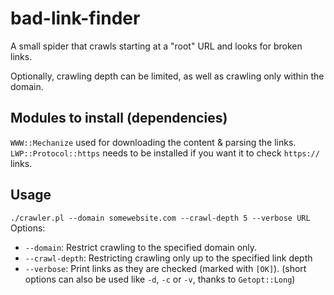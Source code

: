 # bad-link-finder
A small spider that crawls starting at a "root" URL and looks for broken links.

Optionally, crawling depth can be limited, as well as crawling only within the domain.

## Modules to install (dependencies)
`WWW::Mechanize` used for downloading the content & parsing the links.
`LWP::Protocol::https` needs to be installed if you want it to check `https://` links.

## Usage
`./crawler.pl --domain somewebsite.com --crawl-depth 5 --verbose URL`
Options:
* `--domain`: Restrict crawling to the specified domain only.
* `--crawl-depth`: Restricting crawling only up to the specified link depth
* `--verbose`: Print links as they are checked (marked with `[OK]`).
(short options can also be used like `-d`, `-c` or `-v`, thanks to `Getopt::Long`)
